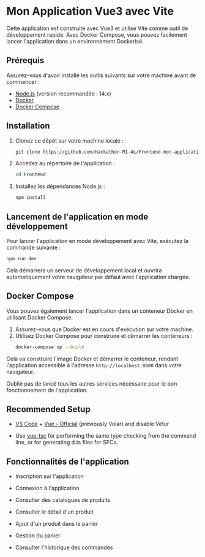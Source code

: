 # Mon Application Vue3 avec Vite

Cette application est construite avec Vue3 et utilise Vite comme outil de développement rapide. Avec Docker Compose, vous pouvez facilement lancer l'application dans un environnement Dockerisé.

## Prérequis

Assurez-vous d'avoir installé les outils suivants sur votre machine avant de commencer :
- [Node.js](https://nodejs.org/) (version recommandée : 14.x)
- [Docker](https://www.docker.com/)
- [Docker Compose](https://docs.docker.com/compose/)

## Installation

1. Clonez ce dépôt sur votre machine locale :
    ```bash
    git clone https://github.com/Hackathon-M1-AL/Frontend mon-application-vue3
    ```

2. Accédez au répertoire de l'application :
    ```bash
    cd Frontend
    ```

3. Installez les dépendances Node.js :
    ```bash
    npm install
    ```

## Lancement de l'application en mode développement

Pour lancer l'application en mode développement avec Vite, exécutez la commande suivante :
```bash
npm run dev
```
Cela démarrera un serveur de développement local et ouvrira automatiquement votre navigateur par défaut avec l'application chargée.

## Docker Compose

Vous pouvez également lancer l'application dans un conteneur Docker en utilisant Docker Compose.
1. Assurez-vous que Docker est en cours d'exécution sur votre machine.
2. Utilisez Docker Compose pour construire et démarrer les conteneurs :
    ```bash
    docker-compose up --build
    ```
Cela va construire l'image Docker et démarrer le conteneur, rendant l'application accessible à l'adresse `http://localhost:8000` dans votre navigateur.

Oublié pas de lancé tous les autres services nécessaire pour le bon fonctionnement de l'application.

## Recommended Setup

- [VS Code](https://code.visualstudio.com/) + [Vue - Official](https://marketplace.visualstudio.com/items?itemName=Vue.volar) (previously Volar) and disable Vetur

- Use [vue-tsc](https://github.com/vuejs/language-tools/tree/master/packages/tsc) for performing the same type checking from the command line, or for generating d.ts files for SFCs.

## Fonctionnalités de l'application

- Inscription sur l'application

- Connexion à l'application

- Consulter des catalogues de produits

- Consulter le détail d'un produit

- Ajout d'un produit dans le panier

- Gestion du panier

- Consulter l'historique des commandes
